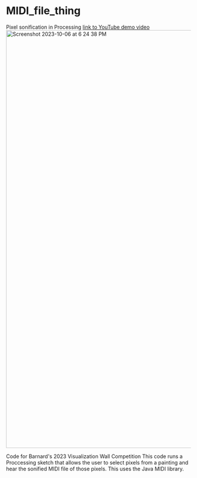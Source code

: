 # MIDI_file_thing
Pixel sonification in Processing
[link to YouTube demo video](https://youtu.be/zbvz0IAoMr8?si=QRUhCNFmbl7siWyk)
<img width="1140" alt="Screenshot 2023-10-06 at 6 24 38 PM" src="https://github.com/SamIAm2000/MIDI_file_thing/assets/84295663/ae83b6f3-0ffb-40e3-a5af-f91231e99f37">

Code for Barnard's 2023 Visualization Wall Competition
This code runs a Proccessing sketch that allows the user to select pixels from a painting and hear the sonified MIDI file of those pixels. This uses the Java MIDI library.
